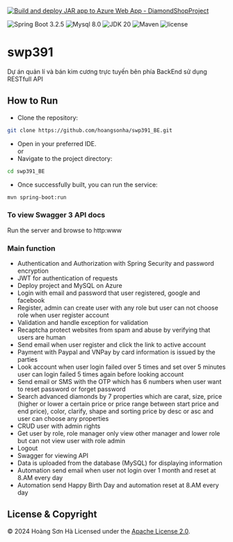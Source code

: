 [![Build and deploy JAR app to Azure Web App - DiamondShopProject](https://github.com/hoangsonha/swp391_BE/actions/workflows/main_diamondshopproject.yml/badge.svg)](https://github.com/hoangsonha/swp391_BE/actions/workflows/main_diamondshopproject.yml)


![Spring Boot 3.2.5](https://img.shields.io/badge/Spring%20Boot-3.2.5-brightgreen.svg)
![Mysql 8.0](https://img.shields.io/badge/Mysql-8.0-blue.svg)
![JDK 20](https://img.shields.io/badge/JDK-20-brightgreen.svg)
![Maven](https://img.shields.io/badge/Maven-4.0.0-yellowgreen.svg)
![license](https://img.shields.io/crates/l/rustc-serialize/0.3.24.svg)


# swp391
Dự án quản lí và bán kim cương trực tuyến bên phía BackEnd sử dụng RESTfull API

## How to Run
- Clone the repository:
```bash
git clone https://github.com/hoangsonha/swp391_BE.git
```
- Open in your preferred IDE.<br>
       or
- Navigate to the project directory:
```bash
cd swp391_BE
```
- Once successfully built, you can run the service:
```bash
mvn spring-boot:run
```

### To view Swagger 3 API docs
Run the server and browse to http:www

### Main function

- Authentication and Authorization with Spring Security and password encryption
- JWT for authentication of requests
- Deploy project and MySQL on Azure
- Login with email and password that user registered, google and facebook
- Register, admin can create user with any role but user can not choose role when user register account
- Validation and handle exception for validation
- Recaptcha protect websites from spam and abuse by verifying that users are human
- Send email when user register and click the link to active account
- Payment with Paypal and VNPay by card information is issued by the parties
- Look account when user login failed over 5 times and set over 5 minutes user can login failed 5 times again before looking account
- Send email or SMS with the OTP which has 6 numbers when user want to reset password or forget password
- Search advanced diamonds by 7 properties which are carat, size, price (higher or lower a certain price or price range between start price and end price), color, clarify, shape and sorting price by desc or asc and user can choose any properties
- CRUD user with admin rights
- Get user by role, role manager only view other manager and lower role but can not view user with role admin
- Logout 
- Swagger for viewing API
- Data is uploaded from the database (MySQL) for displaying information
- Automation send email when user not login over 1 month and reset at 8.AM every day
- Automation send Happy Birth Day and automation reset at 8.AM every day

## License & Copyright
&copy; 2024 Hoàng Sơn Hà Licensed under the [Apache License 2.0](https://github.com/hoangsonha/swp391_BE/blob/main/LICENSE).

